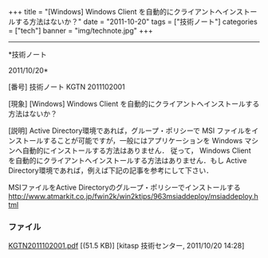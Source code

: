 ﻿+++
title = "[Windows] Windows Client を自動的にクライアントへインストールする方法はないか？"
date = "2011-10-20"
tags = ["技術ノート"]
categories = ["tech"]
banner = "img/technote.jpg"
+++

-----------------------------------------------------------------------------------------------------------------------------

*技術ノート

2011/10/20*


[番号]
技術ノート KGTN 2011102001

[現象]
[Windows] Windows Client
を自動的にクライアントへインストールする方法はないか？

[説明]
Active Directory環境であれば，グループ・ポリシーで MSI
ファイルをインストールすることが可能ですが，一般にはアプリケーションを
Windows マシンへ自動的にインストールする方法はありません． 従って，
Windows Client
を自動的にクライアントへインストールする方法はありません．もし Active
Directory環境であれば，例えば下記の記事を参考にして下さい．

MSIファイルをActive Directoryのグループ・ポリシーでインストールする
<http://www.atmarkit.co.jp/fwin2k/win2ktips/963msiaddeploy/msiaddeploy.html>


### ファイル

 
 


[KGTN2011102001.pdf](http://techreport.kitasp.net/attachments/download/669/KGTN2011102001.pdf)
 [(51.5 KB)] [kitasp 技術センター, 2011/10/20
14:28]


 


 


